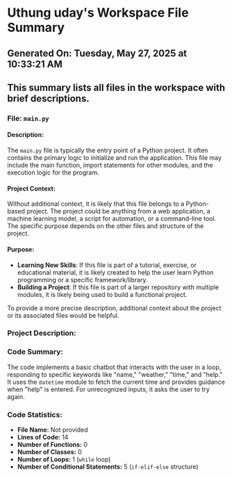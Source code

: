 # Uthung uday's Workspace File Summary
## Generated On: Tuesday, May 27, 2025 at 10:33:21 AM
This summary lists all files in the workspace with brief descriptions.
---
### File: `main.py`

#### Description:
The `main.py` file is typically the entry point of a Python project. It often contains the primary logic to initialize and run the application. This file may include the main function, import statements for other modules, and the execution logic for the program.

#### Project Context:
Without additional context, it is likely that this file belongs to a Python-based project. The project could be anything from a web application, a machine learning model, a script for automation, or a command-line tool. The specific purpose depends on the other files and structure of the project.

#### Purpose:
- **Learning New Skills**: If this file is part of a tutorial, exercise, or educational material, it is likely created to help the user learn Python programming or a specific framework/library.
- **Building a Project**: If this file is part of a larger repository with multiple modules, it is likely being used to build a functional project.

To provide a more precise description, additional context about the project or its associated files would be helpful. 
### Project Description:
 ### Code Summary:
The code implements a basic chatbot that interacts with the user in a loop, responding to specific keywords like "name," "weather," "time," and "help." It uses the `datetime` module to fetch the current time and provides guidance when "help" is entered. For unrecognized inputs, it asks the user to try again.

### Code Statistics:
- **File Name:** Not provided
- **Lines of Code:** 14
- **Number of Functions:** 0
- **Number of Classes:** 0
- **Number of Loops:** 1 (`while` loop)
- **Number of Conditional Statements:** 5 (`if-elif-else` structure)
